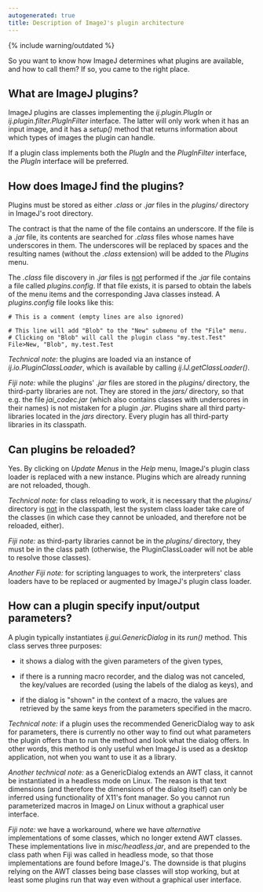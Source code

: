 ```yaml
---
autogenerated: true
title: Description of ImageJ's plugin architecture
---
```


{% include warning/outdated %}


So you want to know how ImageJ determines what plugins are available, and how to call them? If so, you came to the right place.

## What are ImageJ plugins?

ImageJ plugins are classes implementing the *ij.plugin.PlugIn* or *ij.plugin.filter.PlugInFilter* interface. The latter will only work when it has an input image, and it has a *setup()* method that returns information about which types of images the plugin can handle.

If a plugin class implements both the *PlugIn* and the *PlugInFilter* interface, the *PlugIn* interface will be preferred.

## How does ImageJ find the plugins?

Plugins must be stored as either *.class* or *.jar* files in the *plugins/* directory in ImageJ's root directory.

The contract is that the name of the file contains an underscore. If the file is a *.jar* file, its contents are searched for *.class* files whose names have underscores in them. The underscores will be replaced by spaces and the resulting names (without the *.class* extension) will be added to the *Plugins* menu.

The *.class* file discovery in *.jar* files is <u>not</u> performed if the *.jar* file contains a file called *plugins.config*. If that file exists, it is parsed to obtain the labels of the menu items and the corresponding Java classes instead. A *plugins.config* file looks like this:

`# This is a comment (empty lines are also ignored)`  
  
`# This line will add "Blob" to the "New" submenu of the "File" menu.`  
`# Clicking on "Blob" will call the plugin class "my.test.Test"`  
`File>New, "Blob", my.test.Test`

*Technical note:* the plugins are loaded via an instance of *ij.io.PluginClassLoader*, which is available by calling *ij.IJ.getClassLoader()*.

*Fiji note:* while the plugins' *.jar* files are stored in the *plugins/* directory, the third-party libraries are not. They are stored in the *jars/* directory, so that e.g. the file *jai\_codec.jar* (which also contains classes with underscores in their names) is not mistaken for a plugin *.jar*. Plugins share all third party-libraries located in the *jars* directory. Every plugin has all third-party libraries in its classpath.

## Can plugins be reloaded?

Yes. By clicking on *Update Menus* in the *Help* menu, ImageJ's plugin class loader is replaced with a new instance. Plugins which are already running are not reloaded, though.

*Technical note:* for class reloading to work, it is necessary that the *plugins/* directory is <u>not</u> in the classpath, lest the system class loader take care of the classes (in which case they cannot be unloaded, and therefore not be reloaded, either).

*Fiji note:* as third-party libraries cannot be in the *plugins/* directory, they must be in the class path (otherwise, the PluginClassLoader will not be able to resolve those classes).

*Another Fiji note:* for scripting languages to work, the interpreters' class loaders have to be replaced or augmented by ImageJ's plugin class loader.

## How can a plugin specify input/output parameters?

A plugin typically instantiates *ij.gui.GenericDialog* in its *run()* method. This class serves three purposes:

-   it shows a dialog with the given parameters of the given types,

<!-- -->

-   if there is a running macro recorder, and the dialog was not canceled, the key/values are recorded (using the labels of the dialog as keys), and

<!-- -->

-   if the dialog is "shown" in the context of a macro, the values are retrieved by the same keys from the parameters specified in the macro.

*Technical note:* if a plugin uses the recommended GenericDialog way to ask for parameters, there is currently no other way to find out what parameters the plugin offers than to run the method and look what the dialog offers. In other words, this method is only useful when ImageJ is used as a desktop application, not when you want to use it as a library.

*Another technical note:* as a GenericDialog extends an AWT class, it cannot be instantiated in a headless mode on Linux. The reason is that text dimensions (and therefore the dimensions of the dialog itself) can only be inferred using functionality of X11's font manager. So you cannot run parameterized macros in ImageJ on Linux without a graphical user interface.

*Fiji note:* we have a workaround, where we have *alternative* implementations of some classes, which no longer extend AWT classes. These implementations live in *misc/headless.jar*, and are prepended to the class path when Fiji was called in headless mode, so that those implementations are found before ImageJ's. The downside is that plugins relying on the AWT classes being base classes will stop working, but at least some plugins run that way even without a graphical user interface.


